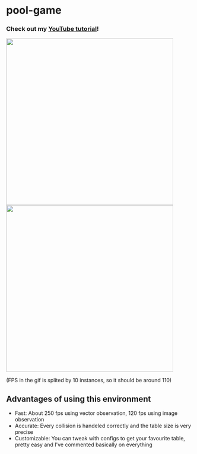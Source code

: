 # pool-game
### Check out my [YouTube tutorial](https://www.youtube.com/watch?v=a9yDqKloXf4&list=PLe2NghaCZ6ovKhmCeIUYCykno4-el_Efj)!

<img src="https://cdn.discordapp.com/attachments/763819251249184789/885387030333358101/Animation.gif" width=450> <img src="https://github.com/packetsss/youtube-projects/blob/main/pool-game/demo/Animation.gif?raw=true" width=450>


(FPS in the gif is splited by 10 instances, so it should be around 110)

## Advantages of using this environment
- Fast: About 250 fps using vector observation, 120 fps using image observation
- Accurate: Every collision is handeled correctly and the table size is very precise
- Customizable: You can tweak with configs to get your favourite table, pretty easy and I've commented basically on everything
